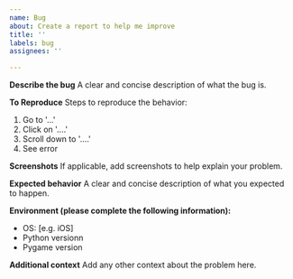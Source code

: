 ```yaml
---
name: Bug
about: Create a report to help me improve
title: ''
labels: bug
assignees: ''

---
```


**Describe the bug**
A clear and concise description of what the bug is.

**To Reproduce**
Steps to reproduce the behavior:
1. Go to '...'
2. Click on '....'
3. Scroll down to '....'
4. See error

**Screenshots**
If applicable, add screenshots to help explain your problem.

**Expected behavior**
A clear and concise description of what you expected to happen.

**Environment (please complete the following information):**
 - OS: [e.g. iOS]
 - Python versionn
 - Pygame version

**Additional context**
Add any other context about the problem here.
